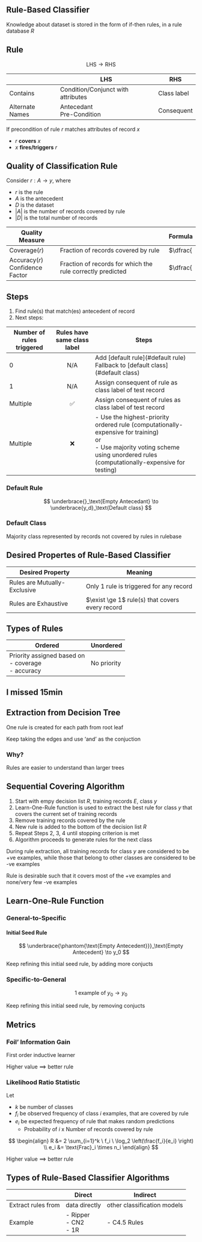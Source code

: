 ## Rule-Based Classifier

Knowledge about dataset is stored in the form of if-then rules, in a rule database $R$

## Rule

$$
\text{LHS} \to \text{RHS}
$$

|                 | LHS                                | RHS         |
| --------------- | ---------------------------------- | ----------- |
| Contains        | Condition/Conjunct with attributes | Class label |
| Alternate Names | Antecedant<br />Pre-Condition      | Consequent  |

If precondition of rule $r$ matches attributes of record $x$

- $r$ **covers** $x$
- $x$ **fires/triggers** $r$

## Quality of Classification Rule

Consider $r: A \to y$, where

- $r$ is the rule
- $A$ is the antecedent
- $D$ is the dataset
- $|A|$ is the number of records covered by rule
- $|D|$ is the total number of records

| Quality Measure                      |                                                            | Formula                   |
| ------------------------------------ | ---------------------------------------------------------- | ------------------------- |
| Coverage$(r)$                        | Fraction of records covered by rule                        | $\dfrac{|A|}{|D|}$        |
| Accuracy$(r)$<br />Confidence Factor | Fraction of records for which the rule correctly predicted | $\dfrac{|A \cap y|}{|A|}$ |

## Steps

1. Find rule(s) that match(es) antecedent of record
2. Next steps:

| Number of rules triggered | Rules have same class label | Steps                                                        |
| ------------------------- | :-------------------------: | ------------------------------------------------------------ |
| 0                         |             N/A             | Add [default rule](#default rule)<br />Fallback to [default class](#default class) |
| 1                         |             N/A             | Assign consequent of rule as class label of test record      |
| Multiple                  |              ✅              | Assign consequent of rules as class label of test record     |
| Multiple                  |              ❌              | - Use the highest-priority ordered rule (computationally-expensive for training)<br />or<br />- Use majority voting scheme using unordered rules<br />(computationally-expensive for testing) |

### Default Rule

$$
\underbrace{}_\text{Empty Antecedant}
\to
\underbrace{y_d}_\text{Default class}
$$

### Default Class

Majority class represented by records not covered by rules in rulebase

## Desired Propertes of Rule-Based Classifier

| Desired Property             | Meaning                                         |
| ---------------------------- | ----------------------------------------------- |
| Rules are Mutually-Exclusive | Only 1 rule is triggered for any record         |
| Rules are Exhaustive         | $\exist \ge 1$ rule(s) that covers every record |

## Types of Rules

| Ordered                                                    | Unordered   |
| ---------------------------------------------------------- | ----------- |
| Priority assigned based on<br />- coverage<br />- accuracy | No priority |

## I missed 15min

## Extraction from Decision Tree

One rule is created for each path from root leaf

Keep taking the edges and use ‘and’ as the conjuction

### Why?

Rules are easier to understand than larger trees

## Sequential Covering Algorithm

1. Start with empy decision list $R$, training records $E$, class $y$
2. Learn-One-Rule function is used to extract the best rule for class $y$ that covers the current set of training records
3. Remove training records covered by the rule
4. New rule is added to the bottom of the decision list $R$
5. Repeat Steps 2, 3, 4 until stopping criterion is met
6. Algorithm proceeds to generate rules for the next class

During rule extraction, all training records for class $y$ are considered to be +ve examples, while those that belong to other classes are considered to be -ve examples

Rule is desirable such that it covers most of the +ve examples and none/very few -ve examples

## Learn-One-Rule Function

### General-to-Specific

#### Initial Seed Rule

$$
\underbrace{\phantom{\text{Empty Antecedent}}}_\text{Empty Antecedent} \to y_0
$$

Keep refining this initial seed rule, by adding more conjucts

### Specific-to-General

$$
\text{1 example of } y_0 \to y_0
$$

Keep refining this initial seed rule, by removing conjucts

## Metrics

### Foil’ Information Gain

First order inductive learner

Higher value $\implies$ better rule

### Likelihood Ratio Statistic

Let

- $k$ be number of classes
- $f_i$ be observed frequency of class $i$ examples, that are covered by rule
- $e_i$ be expected frequency of rule that makes random predictions
    - Probability of $i$ x Number of records covered by rule

$$
\begin{align}
R
&= 2 \sum_{i=1}^k \  f_i \ \log_2 \left(\frac{f_i}{e_i} \right) \\
e_i
&= \text{Frac}_i \times n_i
\end{align}
$$

Higher value $\implies$ better rule

## Types of Rule-Based Classifier Algorithms

|                    | Direct                      | Indirect                    |
| ------------------ | --------------------------- | --------------------------- |
| Extract rules from | data directly               | other classification models |
| Example            | - Ripper<br/>- CN2<br/>- 1R | - C4.5 Rules                |
